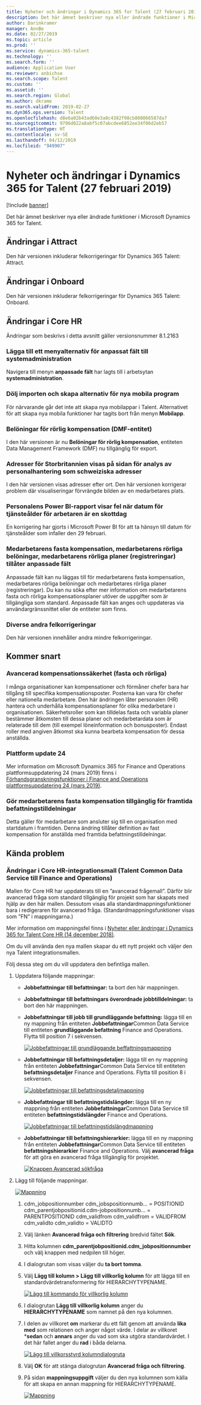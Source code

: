 ```yaml
---
title: Nyheter och ändringar i Dynamics 365 for Talent (27 februari 2019)
description: Det här ämnet beskriver nya eller ändrade funktioner i Microsoft Dynamics 365 for Talent.
author: Darinkramer
manager: AnnBe
ms.date: 02/27/2019
ms.topic: article
ms.prod: ''
ms.service: dynamics-365-talent
ms.technology: ''
ms.search.form: ''
audience: Application User
ms.reviewer: anbichse
ms.search.scope: Talent
ms.custom: ''
ms.assetid: ''
ms.search.region: Global
ms.author: dkrame
ms.search.validFrom: 2019-02-27
ms.dyn365.ops.version: Talent
ms.openlocfilehash: d8e6a02b43ad60e3a0c4382f98cb808066587da7
ms.sourcegitcommit: 9796d022a8abf5c07abcdee6852ee34f06d2eb57
ms.translationtype: HT
ms.contentlocale: sv-SE
ms.lasthandoff: 04/12/2019
ms.locfileid: "949907"
---
```

# <a name="whats-new-or-changed-in-dynamics-365-for-talent-february-27-2019"></a>Nyheter och ändringar i Dynamics 365 for Talent (27 februari 2019)

[!include [banner](includes/banner.md)]

Det här ämnet beskriver nya eller ändrade funktioner i Microsoft Dynamics 365 for Talent.

## <a name="changes-in-attract"></a>Ändringar i Attract

Den här versionen inkluderar felkorrigeringar för Dynamics 365 Talent: Attract.

## <a name="changes-in-onboard"></a>Ändringar i Onboard

Den här versionen inkluderar felkorrigeringar för Dynamics 365 Talent: Onboard.

## <a name="changes-in-core-hr"></a>Ändringar i Core HR

Ändringar som beskrivs i detta avsnitt gäller versionsnummer 8.1.2163

### <a name="add-a-custom-fields-menu-item-to-system-administration"></a>Lägga till ett menyalternativ för anpassat fält till systemadministration

Navigera till menyn **anpassade fält** har lagts till i arbetsytan **systemadministration**.

### <a name="hide-the-import-and-create-options-for-new-mobile-applications"></a>Dölj importen och skapa alternativ för nya mobila program

För närvarande går det inte att skapa nya mobilappar i Talent. Alternativet för att skapa nya mobila funktioner har tagits bort från menyn **Mobilapp**.

### <a name="variable-compensation-award-dmf-entity"></a>Belöningar för rörlig kompensation (DMF-entitet)

I den här versionen är nu **Belöningar för rörlig kompensation**, entiteten Data Management Framework (DMF) nu tillgänglig för export.

### <a name="uk-addresses-appear-in-the-personnel-management-analytics-page-as-swiss-addresses"></a>Adresser för Storbritannien visas på sidan för analys av personalhantering som schweiziska adresser

I den här versionen visas adresser efter ort. Den här versionen korrigerar problem där visualiseringar förvrängde bilden av en medarbetares plats.

### <a name="the-workforce-power-bi-report-shows-an-error-when-a-workers-seniority-date-is-on-leap-day"></a>Personalens Power BI-rapport visar fel när datum för tjänsteålder för arbetaren är en skottdag

En korrigering har gjorts i Microsoft Power BI för att ta hänsyn till datum för tjänsteålder som infaller den 29 februari.

### <a name="employee-fixed-compensation-employee-variable-awards-employee-variable-plans-enrollments-allow-for-custom-fields"></a>Medarbetarens fasta kompensation, medarbetarens rörliga belöningar, medarbetarens rörliga planer (registreringar) tillåter anpassade fält

Anpassade fält kan nu läggas till för medarbetarens fasta kompensation, medarbetares rörliga belöningar och medarbetares rörliga planer (registreringar). Du kan nu söka efter mer information om medarbetarens fasta och rörliga kompensationsplaner utöver de uppgifter som är tillgängliga som standard. Anpassade fält kan anges och uppdateras via användargränssnittet eller de entiteter som finns.

### <a name="other-miscellaneous-bug-fixes"></a>Diverse andra felkorrigeringar

Den här versionen innehåller andra mindre felkorrigeringar.

## <a name="coming-soon"></a>Kommer snart

### <a name="advanced-compensation-security-fixed-and-variable"></a>Avancerad kompensationssäkerhet (fasta och rörliga)

I många organisationer kan kompensationer och förmåner chefer bara har tillgång till specifika kompensationsposter. Posterna kan vara för chefer eller nationella medarbetare. Den här ändringen låter personalen (HR) hantera och underhålla kompensationsplaner för olika medarbetare i organisationen. Säkerhetsroller som kan tilldelas fasta och variabla planer bestämmer åtkomsten till dessa planer och medarbetardata som är relaterade till dem (till exempel löneinformation och bonusposter). Endast roller med angiven åtkomst ska kunna bearbeta kompensation för dessa anställda.

### <a name="platform-update-24"></a>Plattform update 24

Mer information om Microsoft Dynamics 365 for Finance and Operations plattformsuppdatering 24 (mars 2019) finns i [Förhandsgranskningsfunktioner i Finance and Operations plattformsuppdatering 24 (mars 2019)](https://docs.microsoft.com/dynamics365/unified-operations/fin-and-ops/get-started/whats-new-platform-update-24).

### <a name="make-employee-fixed-compensation-available-for-future-position-assignments"></a>Gör medarbetarens fasta kompensation tillgänglig för framtida befattningstilldelningar

Detta gäller för medarbetare som ansluter sig till en organisation med startdatum i framtiden. Denna ändring tillåter definition av fast kompensation för anställda med framtida befattningstilldelningar.

## <a name="known-issues"></a>Kända problem

### <a name="changes-to-the-core-hr-integration-template-talent-common-data-service-to-finance-and-operations"></a>Ändringar i Core HR-integrationsmall (Talent Common Data Service till Finance and Operations)
Mallen för Core HR har uppdaterats till en ”avancerad frågemall”. Därför blir avancerad fråga som standard tillgänglig för projekt som har skapats med hjälp av den här mallen. Dessutom visas alla standardmappningsfunktioner bara i redigeraren för avancerad fråga. (Standardmappningsfunktioner visas som ”FN” i mappningarna.)

Mer information om mappningsfel finns i [Nyheter eller ändringar i Dynamics 365 for Talent Core HR (14 december 2018)](https://docs.microsoft.com/dynamics365/unified-operations/talent/whats-new-talent-december-14).

Om du vill använda den nya mallen skapar du ett nytt projekt och väljer den nya Talent integrationsmallen.

Följ dessa steg om du vill uppdatera den befintliga mallen.

1. Uppdatera följande mappningar:

    - **Jobbefattningar till befattningar:** ta bort den här mappningen.
    - **Jobbefattningar till befattningars överordnade jobbtilldelningar:** ta bort den här mappningen.
    - **Jobbefattningar till jobb till grundläggande befattning:** lägga till en ny mappning från entiteten **Jobbefattningar**Common Data Service till entiteten **grundläggande befattning** Finance and Operations. Flytta till position 7 i sekvensen.

        [![Jobbefattningar till grundläggande beffattningsmappning](./media/CDS-Mapping1.png)](./media/CDS-Mapping1.png)

    - **Jobbefattningar till befattningsdetaljer:** lägga till en ny mappning från entiteten **Jobbefattningar**Common Data Service till entiteten **befattningsdetaljer** Finance and Operations. Flytta till position 8 i sekvensen.

        [![Jobbefattningar till befattningsdetaljmappning](./media/CDS-Mapping2.png)](./media/CDS-Mapping2.png)

    - **Jobbefattningar till befattningstidslängder:** lägga till en ny mappning från entiteten **Jobbefattningar**Common Data Service till entiteten **befattningstidslängder** Finance and Operations.

        [![Jobbefattningar till befattningstidslängdmappning](./media/CDS-Mapping3.png)](./media/CDS-Mapping3.png)

    - **Jobbefattningar till befattningshierarkier:** lägga till en ny mappning från entiteten **Jobbefattningar**Common Data Service till entiteten **befattningshierarkier** Finance and Operations. Välj **avancerad fråga** för att göra en avancerad fråga tillgänglig för projektet.

       [![Knappen Avancerad sökfråga](./media/CDS-Advanced-Query.png)](./media/CDS-Advanced-Query.png)

2. Lägg till följande mappningar.
    
    [![Mappning](./media/CDS-Mapping4.png)](./media/CDS-Mapping4.png)

    1. cdm_jobpositionnumber cdm_jobspositionnumb... = POSITIONID cdm_parentjobpositionid.cdm-jobpositionnumb... = PARENTPOSITIONID cdm_validfrom cdm_validfrom = VALIDFROM cdm_validto cdm_validto = VALIDTO
       
    2. Välj länken **Avancerad fråga och filtrering** bredvid fältet **Sök**.  

    3. Hitta kolumnen **cdm_parentjobpositionid.cdm_jobpositionnumber** och välj knappen med nedpilen till höger.

    4. I dialogrutan som visas väljer du **ta bort tomma**.

    5. Välj **Lägg till kolumn \> Lägg till villkorlig kolumn** för att lägga till en standardvärdetransformering för HIERARCHYTYPENAME.

        [![Lägg till kommando för villkorlig kolumn](./media/Add-column.png)](./media/Add-column.png)

    6. I dialogrutan **Lägg till villkorlig kolumn** anger du **HIERARCHYTYPENAME** som namnet på den nya kolumnen.
    7. I delen av villkoret **om** markerar du ett fält genom att använda **lika med** som relationen och anger något värde. I delar av villkoret ***sedan** och **annars** anger du vad som ska utgöra standardvärdet. I det här fallet anger du **rad** i båda delarna.

        [![Lägg till villkorsstyrd kolumndialogruta](./media/Add-conditional-column.png)](./media/Add-conditional-column.png)

    8. Välj **OK** för att stänga dialogrutan **Avancerad fråga och filtrering**.
    9. På sidan **mappningsuppgift** väljer du den nya kolumnen som källa för att skapa en annan mappning för HIERARCHYTYPENAME.

        [![Mappning](./media/CDS-Mapping5.png)](./media/CDS-Mapping5.png)
